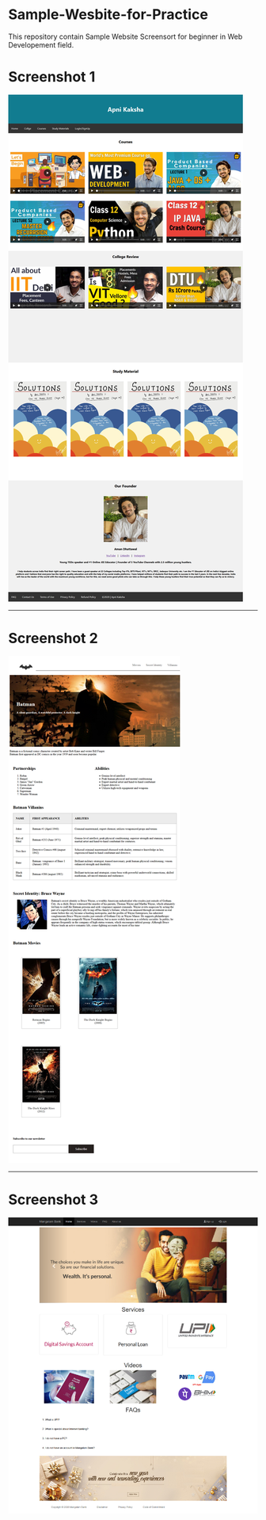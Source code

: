 # Sample-Wesbite-for-Practice
This repository contain Sample Website Screensort for beginner  in Web Developement field.
<h1>Screenshot 1</h1>
<img src="screenshots/1.jpg" alt="Screenshot 1"/>
<hr/>
<h1>Screenshot 2</h1>
<img src="screenshots/2.png" alt="Screenshot 2"/>
<hr/>
<h1>Screenshot 3</h1>
<img src="screenshots/3.png" alt="Screenshot 3"/>